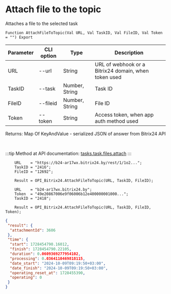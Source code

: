 ﻿---
sidebar_position: 6
---

# Attach file to the topic
 Attaches a file to the selected task



`Function AttachFileToTopic(Val URL, Val TaskID, Val FileID, Val Token = "") Export`

  | Parameter | CLI option | Type | Description |
  |-|-|-|-|
  | URL | --url | String | URL of webhook or a Bitrix24 domain, when token used |
  | TaskID | --task | Number, String | Task ID |
  | FileID | --fileid | Number, String | File ID |
  | Token | --token | String | Access token, when app auth method used |

  
  Returns:  Map Of KeyAndValue - serialized JSON of answer from Bitrix24 API

<br/>

:::tip
Method at API documentation: [tasks.task.files.attach](https://dev.1c-bitrix.ru/rest_help/tasks/task/tasks/tasks_task_files_attach.php)
:::
<br/>


```bsl title="Code example"
    URL    = "https://b24-ar17wx.bitrix24.by/rest/1/1o2...";
    TaskID = "2416";
    FileID = "12692";

    Result = OPI_Bitrix24.AttachFileToTopic(URL, TaskID, FileID);

    URL    = "b24-ar17wx.bitrix24.by";
    Token  = "49e20867006e9f06006b12e400000001000...";
    TaskID = "2418";

    Result = OPI_Bitrix24.AttachFileToTopic(URL, TaskID, FileID, Token);
```
 



```json title="Result"
{
 "result": {
  "attachmentId": 3606
 },
 "time": {
  "start": 1728454790.16012,
  "finish": 1728454790.22105,
  "duration": 0.0609369277954102,
  "processing": 0.0364110469818115,
  "date_start": "2024-10-09T09:19:50+03:00",
  "date_finish": "2024-10-09T09:19:50+03:00",
  "operating_reset_at": 1728455390,
  "operating": 0
 }
}
```
